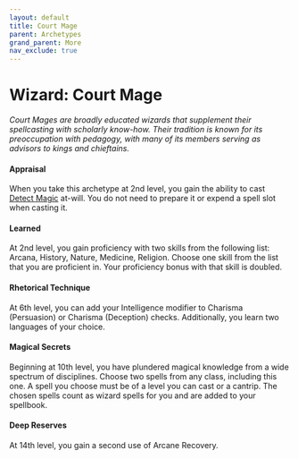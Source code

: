 ```yaml
---
layout: default
title: Court Mage
parent: Archetypes
grand_parent: More
nav_exclude: true
---
```


# Wizard: Court Mage

_Court Mages are broadly educated wizards that supplement their spellcasting with scholarly know-how. Their tradition is known for its preoccupation with pedagogy, with many of its members serving as advisors to kings and chieftains._


#### Appraisal

When you take this archetype at 2nd level, you gain the ability to cast [Detect Magic](../srd_spells/detect_magic) at-will. You do not need to prepare it or expend a spell slot when casting it.


#### Learned

At 2nd level, you gain proficiency with two skills from the following list: Arcana, History, Nature, Medicine, Religion. Choose one skill from the list that you are proficient in. Your proficiency bonus with that skill is doubled.


#### Rhetorical Technique

At 6th level, you can add your Intelligence modifier to Charisma (Persuasion) or Charisma (Deception) checks. Additionally, you learn two languages of your choice.


#### Magical Secrets

Beginning at 10th level, you have plundered magical knowledge from a wide spectrum of disciplines. Choose two spells from any class, including this one. A spell you choose must be of a level you can cast or a cantrip. The chosen spells count as wizard spells for you and are added to your spellbook.


#### Deep Reserves

At 14th level, you gain a second use of Arcane Recovery.